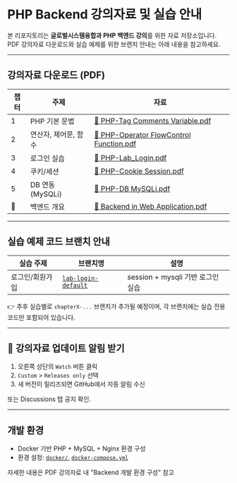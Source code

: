 # PHP Backend 강의자료 및 실습 안내

본 리포지토리는 **글로벌시스템융합과 PHP 백엔드 강의**를 위한 자료 저장소입니다.  
PDF 강의자료 다운로드와 실습 예제를 위한 브랜치 안내는 아래 내용을 참고하세요.

---

## 강의자료 다운로드 (PDF)

| 챕터 | 주제                 | 자료                                                                                         |
| ---- | -------------------- | -------------------------------------------------------------------------------------------- |
| 1    | PHP 기본 문법        | [📄 PHP-Tag Comments Variable.pdf](./docs/PHP-Tag%20Comments%20Variable.pdf)                 |
| 2    | 연산자, 제어문, 함수 | [📄 PHP-Operator FlowControl Function.pdf](./docs/PHP-Operator%20FlowControl%20Function.pdf) |
| 3    | 로그인 실습          | [📄 PHP-Lab_Login.pdf](./docs/PHP-Lab_Login.pdf)                                             |
| 4    | 쿠키/세션            | [📄 PHP-Cookie Session.pdf](./docs/PHP-Cookie%20Session.pdf)                                 |
| 5    | DB 연동 (MySQLi)     | [📄 PHP-DB MySQLi.pdf](./docs/PHP-DB%20MySQLi.pdf)                                           |
| 📌   | 백엔드 개요          | [📄 Backend in Web Application.pdf](./docs/Backend%20in%20Web%20Application.pdf)             |

---

## 실습 예제 코드 브랜치 안내

| 실습 주제       | 브랜치명                                                                 | 설명                              |
| --------------- | ------------------------------------------------------------------------ | --------------------------------- |
| 로그인/회원가입 | [`lab-login-default`](https://github.com/gsc-lab/backend/tree/lab-login-default) | session + mysqli 기반 로그인 실습 |



👉 추후 실습별로 `chapterX-...` 브랜치가 추가될 예정이며, 각 브랜치에는 실습 전용 코드만 포함되어 있습니다.

---

## 📢 강의자료 업데이트 알림 받기

1. 오른쪽 상단의 `Watch` 버튼 클릭
2. `Custom` > `Releases only` 선택
3. 새 버전이 릴리즈되면 GitHub에서 자동 알림 수신

또는 Discussions 탭 공지 확인.

---

## 개발 환경

- Docker 기반 PHP + MySQL + Nginx 환경 구성
- 환경 설정: [`docker/`](./docker), [`docker-compose.yml`](./docker-compose.yml)

자세한 내용은 PDF 강의자료 내 "Backend 개발 환경 구성" 참고
